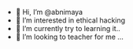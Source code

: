 - 👋 Hi, I’m @abnimaya
- 👀 I’m interested in ethical hacking
- 🌱 I’m currently try to learning it..
- 💞️ I’m looking to teacher for me ...
<!---
abnimaya/abnimaya is a ✨ special ✨ repository because its `README.md` (this file) appears on your GitHub profile.
You can click the Preview link to take a look at your changes.
--->
